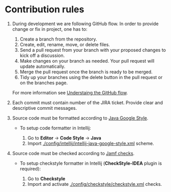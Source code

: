# Contribution rules

1. During development we are following GitHub flow. In order to provide change or fix in project, one has to:

   1. Create a branch from the repository.
   2. Create, edit, rename, move, or delete files.
   3. Send a pull request from your branch with your proposed changes to kick off a discussion.
   4. Make changes on your branch as needed. Your pull request will update automatically.
   5. Merge the pull request once the branch is ready to be merged.
   6. Tidy up your branches using the delete button in the pull request or on the branches page.

   For more information see [Understaing the GitHub flow](https://guides.github.com/introduction/flow/).

2. Each commit must contain number of the JIRA ticket. Provide clear and descriptive commit messages.

3. Source code must be formatted according to [Java Google Style](./config/intellij/intellij-java-google-style.xml).
   
   - To setup code formatter in Intellij:
     
     1. Go to **Editor** -> **Code Style** -> **Java**
     2. Import [./config/intellij/intellij-java-google-style.xml](./config/intellij/intellij-java-google-style.xml) scheme.

4. Source code must be checked according to [Jamf checks](./config/checkstyle/checkstyle.xml). 
  
   - To setup checkstyle formatter in Intellij (**CheckStyle-IDEA** plugin is required):

     1. Go to **Checkstyle**
     2. Import and activate [./config/checkstyle/checkstyle.xml](./config/checkstyle/checkstyle.xml) checks.
